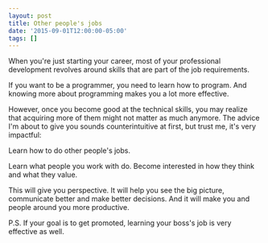 ```yaml
---
layout: post
title: Other people's jobs
date: '2015-09-01T12:00:00-05:00'
tags: []
---
```

When you're just starting your career, most of your professional development revolves around skills that are part of the job requirements.

If you want to be a programmer, you need to learn how to program. And knowing more about programming makes you a lot more effective.

However, once you become good at the technical skills, you may realize that acquiring more of them might not matter as much anymore. The advice I'm about to give you sounds counterintuitive at first, but trust me, it's very impactful:

Learn how to do other people's jobs.

Learn what people you work with do. Become interested in how they think and what they value.

This will give you perspective. It will help you see the big picture, communicate better and make better decisions. And it will make you and people around you more productive.

P.S. If your goal is to get promoted, learning your boss's job is very effective as well.
